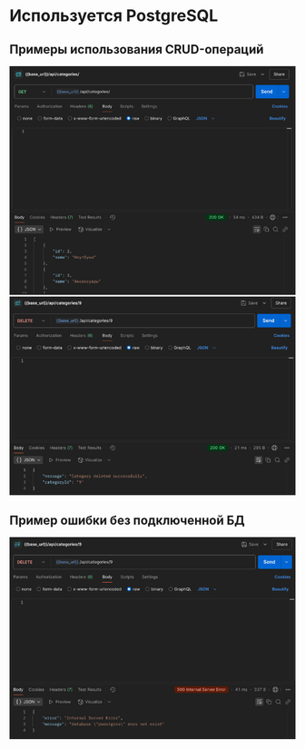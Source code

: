 # Используется PostgreSQL

## Примеры использования CRUD-операций

![img1.png](public/img1.png)
![img2.png](public/img2.png)

## Пример ошибки без подключенной БД

![img3.png](public/img3.png)